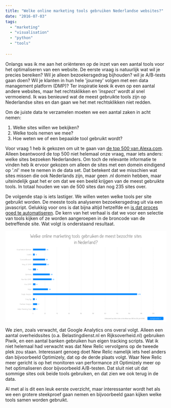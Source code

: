 ```yaml
---
title: "Welke online marketing tools gebruiken Nederlandse websites?"
date: "2016-07-03"
tags:
  - "marketing"
  - "visualisation"
  - "python"
  - "tools"

---
```


Onlangs was ik me aan het oriënteren op de inzet van een aantal tools voor het optimaliseren van een website. De eerste vraag is natuurlijk wat wil je precies bereiken? Wil je alleen bezoekersgedrag bijhouden? wil je A/B-tests gaan doen? Wil je klanten in hun hele 'journey' volgen met een data management platform (DMP)? Ter inspiratie keek ik even op een aantal andere websites, maar het rechtsklikken en '_inspect'_ wordt al snel vermoeiend. Ik was benieuwd wat de meest gebruikte tools zijn op Nederlandse sites en dan gaan we het met rechtsklikken niet redden.

Om de juiste data te verzamelen moeten we een aantal zaken in acht nemen:

1. Welke sites willen we bekijken?
2. Welke tools nemen we mee?
3. Hoe weten we of een bepaalde tool gebruikt wordt?

Voor vraag 1 heb ik gekozen om uit te gaan van [de top 500 van Alexa.com](http://www.alexa.com/topsites/countries;0/NL). Alleen beantwoord de top 500 niet helemaal onze vraag, maar iets anders: welke sites bezoeken Nederlanders. Om toch de relevante informatie te vinden heb ik ervoor gekozen om alleen de sites met een domein eindigend op '.nl' mee te nemen in de data set. Dat betekent dat we misschien wat sites missen die ook Nederlands zijn, maar geen .nl domein hebben, maar uiteindelijk gaat het er om dat we een beeld krijgen van de meest gebruikte tools. In totaal houden we van de 500 sites dan nog 235 sites over.

De volgende stap is iets lastiger. We willen weten welke tools per site gebruikt worden. De meeste tools analyseren bezoekersgedrag uit via een javascript. Gelukkig voor ons is dat bijna altijd hetzelfde en [is dat proces goed te automatiseren](https://github.com/dumkydewilde/marketing_tools/blob/master/om_tools_analysis.ipynb). De kern van het verhaal is dat we voor een selectie van tools kijken of ze worden aangeroepen in de broncode van de betreffende site. Wat volgt is onderstaand resultaat.

[![Een overview van de meest gebruikte marketing tools op Nederlandse websites](images/online_marketing_tools_2016-1-1024x576.png)](http://www.dumkydewilde.nl/wp-content/uploads/2016/07/online_marketing_tools_2016-1.png)

We zien, zoals verwacht, dat Google Analytics ons overal volgt. Alleen een aantal overheidssites (o.a. Belastingdienst.nl en Rijksoverheid.nl) gebruiken Piwik, en een aantal banken gebruiken hun eigen tracking scripts. Wat ik niet helemaal had verwacht was dat New Relic vervolgens op de tweede plek zou staan. Interessant genoeg doet New Relic namelijk iets heel anders dan bijvoorbeeld Optimizely, dat op de derde plaats volgt. Waar New Relic meer gericht is op het monitoren van performance zit Optimizely meer op het optimaliseren door bijvoorbeeld A/B-testen. Dat sluit niet uit dat sommige sites ook beide tools gebruiken, en dat zien we ook terug in de data.

Al met al is dit een leuk eerste overzicht, maar interessanter wordt het als we een grotere steekproef gaan nemen en bijvoorbeeld gaan kijken welke tools samen worden gebruikt.
